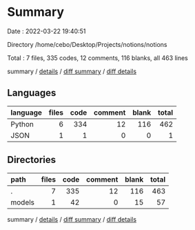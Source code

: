 # Summary

Date : 2022-03-22 19:40:51

Directory /home/cebo/Desktop/Projects/notions/notions

Total : 7 files,  335 codes, 12 comments, 116 blanks, all 463 lines

summary / [details](details.md) / [diff summary](diff.md) / [diff details](diff-details.md)

## Languages
| language | files | code | comment | blank | total |
| :--- | ---: | ---: | ---: | ---: | ---: |
| Python | 6 | 334 | 12 | 116 | 462 |
| JSON | 1 | 1 | 0 | 0 | 1 |

## Directories
| path | files | code | comment | blank | total |
| :--- | ---: | ---: | ---: | ---: | ---: |
| . | 7 | 335 | 12 | 116 | 463 |
| models | 1 | 42 | 0 | 15 | 57 |

summary / [details](details.md) / [diff summary](diff.md) / [diff details](diff-details.md)